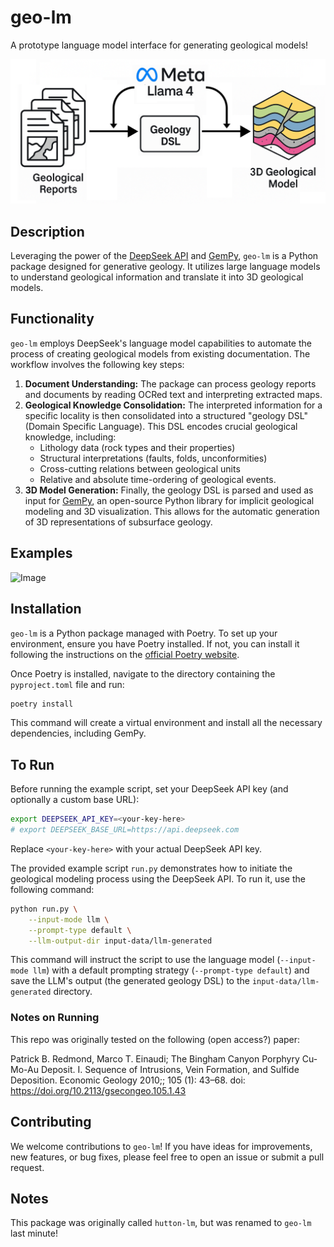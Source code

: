 # geo-lm

A prototype language model interface for generating geological models\!

![Logo|500](static/image4.png)

## Description

Leveraging the power of the [DeepSeek API](https://api.deepseek.com/) and [GemPy](https://www.gempy.org/), `geo-lm` is a Python package designed for generative geology. It utilizes large language models to understand geological information and translate it into 3D geological models.

## Functionality

`geo-lm` employs DeepSeek's language model capabilities to automate the process of creating geological models from existing documentation. The workflow involves the following key steps:

1.  **Document Understanding:** The package can process geology reports and documents by reading OCRed text and interpreting extracted maps.
2.  **Geological Knowledge Consolidation:** The interpreted information for a specific locality is then consolidated into a structured "geology DSL" (Domain Specific Language). This DSL encodes crucial geological knowledge, including:
      * Lithology data (rock types and their properties)
      * Structural interpretations (faults, folds, unconformities)
      * Cross-cutting relations between geological units
      * Relative and absolute time-ordering of geological events.
3.  **3D Model Generation:** Finally, the geology DSL is parsed and used as input for [GemPy](https://www.gempy.org/), an open-source Python library for implicit geological modeling and 3D visualization. This allows for the automatic generation of 3D representations of subsurface geology.

## Examples

![Image](https://github.com/user-attachments/assets/1ad1886b-43a2-44f6-ab92-3c5c3de271aa)

## Installation

`geo-lm` is a Python package managed with Poetry. To set up your environment, ensure you have Poetry installed. If not, you can install it following the instructions on the [official Poetry website](https://python-poetry.org/).

Once Poetry is installed, navigate to the directory containing the `pyproject.toml` file and run:

```bash
poetry install
```

This command will create a virtual environment and install all the necessary dependencies, including GemPy.

## To Run

Before running the example script, set your DeepSeek API key (and optionally a custom base URL):

```bash
export DEEPSEEK_API_KEY=<your-key-here>
# export DEEPSEEK_BASE_URL=https://api.deepseek.com
```

Replace `<your-key-here>` with your actual DeepSeek API key.

The provided example script `run.py` demonstrates how to initiate the geological modeling process using the DeepSeek API. To run it, use the following command:

```bash
python run.py \
    --input-mode llm \
    --prompt-type default \
    --llm-output-dir input-data/llm-generated
```

This command will instruct the script to use the language model (`--input-mode llm`) with a default prompting strategy (`--prompt-type default`) and save the LLM's output (the generated geology DSL) to the `input-data/llm-generated` directory.

### Notes on Running

This repo was originally tested on the following (open access?) paper:

Patrick B. Redmond, Marco T. Einaudi; The Bingham Canyon Porphyry Cu-Mo-Au Deposit. I. Sequence of Intrusions, Vein Formation, and Sulfide Deposition. Economic Geology 2010;; 105 (1): 43–68. doi: https://doi.org/10.2113/gsecongeo.105.1.43

## Contributing

We welcome contributions to `geo-lm`\! If you have ideas for improvements, new features, or bug fixes, please feel free to open an issue or submit a pull request.

## Notes

This package was originally called `hutton-lm`, but was renamed to `geo-lm` last minute!
